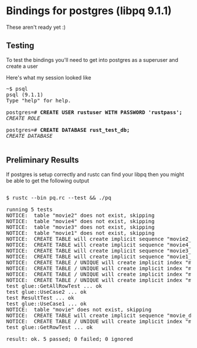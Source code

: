 Bindings for postgres (libpq 9.1.1)
=============
These aren't ready yet :)


Testing
-------

To test the bindings you'll need to get into postgres as a superuser and create a user 

Here's what my session looked like

<pre>
~$ psql
psql (9.1.1)
Type "help" for help.

postgres=# <b>CREATE USER rustuser WITH PASSWORD 'rustpass';</b>
<i>CREATE ROLE</i>

postgres=# <b>CREATE DATABASE rust_test_db;</b>
<i>CREATE DATABASE</i>

</pre>


Preliminary Results
-------------------

If postgres is setup correctly and rustc can find your libpq then you might be 
able to get the following output

<pre>

$ rustc --bin pq.rc --test && ./pq

running 5 tests
NOTICE:  table "movie2" does not exist, skipping
NOTICE:  table "movie4" does not exist, skipping
NOTICE:  table "movie3" does not exist, skipping
NOTICE:  table "movie1" does not exist, skipping
NOTICE:  CREATE TABLE will create implicit sequence "movie2_did_seq" for serial column "movie2.did"
NOTICE:  CREATE TABLE will create implicit sequence "movie4_did_seq" for serial column "movie4.did"
NOTICE:  CREATE TABLE will create implicit sequence "movie3_did_seq" for serial column "movie3.did"
NOTICE:  CREATE TABLE will create implicit sequence "movie1_did_seq" for serial column "movie1.did"
NOTICE:  CREATE TABLE / UNIQUE will create implicit index "movie2_did_key" for table "movie2"
NOTICE:  CREATE TABLE / UNIQUE will create implicit index "movie3_did_key" for table "movie3"
NOTICE:  CREATE TABLE / UNIQUE will create implicit index "movie4_did_key" for table "movie4"
NOTICE:  CREATE TABLE / UNIQUE will create implicit index "movie1_did_key" for table "movie1"
test glue::GetAllRowTest ... ok
test glue::UseCase2 ... ok
test ResultTest ... ok
test glue::UseCase1 ... ok
NOTICE:  table "movie" does not exist, skipping
NOTICE:  CREATE TABLE will create implicit sequence "movie_did_seq" for serial column "movie.did"
NOTICE:  CREATE TABLE / UNIQUE will create implicit index "movie_did_key" for table "movie"
test glue::GetRowTest ... ok

result: ok. 5 passed; 0 failed; 0 ignored

</pre>
